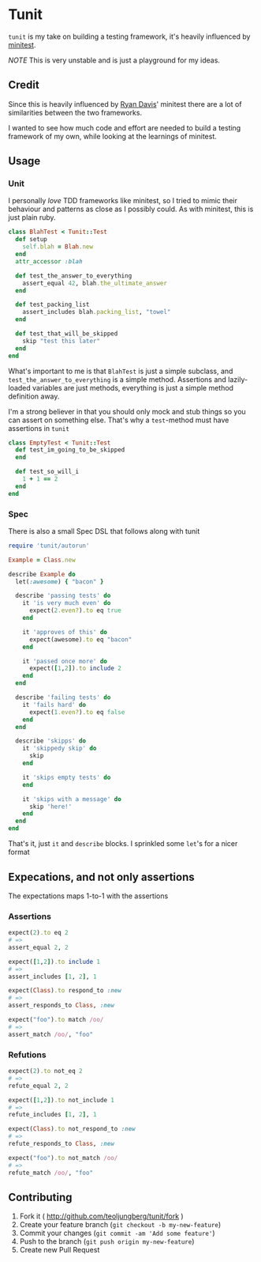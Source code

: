 # Tunit

`tunit` is my take on building a testing framework, it's heavily influenced by
[minitest](https://github.com/seattlerb/minitest).


_NOTE_ This is very unstable and is just a playground for my ideas.

## Credit
Since this is heavily influenced by
[Ryan Davis](https://twitter.com/the_zenspider)' minitest there are a lot of
similarities between the two frameworks.

I wanted to see how much code and effort are needed to build a testing
framework of my own, while looking at the learnings of minitest.

## Usage
### Unit

I personally _love_ TDD frameworks like minitest, so I tried to mimic their
behaviour and patterns as close as I possibly could. As with minitest, this is
just plain ruby.

```ruby
class BlahTest < Tunit::Test
  def setup
    self.blah = Blah.new
  end
  attr_accessor :blah

  def test_the_answer_to_everything
    assert_equal 42, blah.the_ultimate_answer
  end

  def test_packing_list
    assert_includes blah.packing_list, "towel"
  end

  def test_that_will_be_skipped
    skip "test this later"
  end
end
```

What's important to me is that `BlahTest` is just a simple subclass, and
`test_the_answer_to_everything` is a simple method. Assertions and
lazily-loaded variables are just methods, everything is just a simple method
definition away.

I'm a strong believer in that you should only mock and stub things so you can
assert on something else. That's why a `test`-method must have assertions in
`tunit`

```ruby
class EmptyTest < Tunit::Test
  def test_im_going_to_be_skipped
  end

  def test_so_will_i
    1 + 1 == 2
  end
end
```

### Spec
There is also a small Spec DSL that follows along with tunit

```ruby
require 'tunit/autorun'

Example = Class.new

describe Example do
  let(:awesome) { "bacon" }

  describe 'passing tests' do
    it 'is very much even' do
      expect(2.even?).to eq true
    end

    it 'approves of this' do
      expect(awesome).to eq "bacon"
    end

    it 'passed once more' do
      expect([1,2]).to include 2
    end
  end

  describe 'failing tests' do
    it 'fails hard' do
      expect(1.even?).to eq false
    end
  end

  describe 'skipps' do
    it 'skippedy skip' do
      skip
    end

    it 'skips empty tests' do
    end

    it 'skips with a message' do
      skip 'here!'
    end
  end
end
```

That's it, just `it` and `describe` blocks. I sprinkled some `let`'s for a
nicer format

## Expecations, and not only assertions
The expectations maps 1-to-1 with the assertions

### Assertions
```ruby
expect(2).to eq 2
# =>
assert_equal 2, 2
```

```ruby
expect([1,2]).to include 1
# =>
assert_includes [1, 2], 1
```

```ruby
expect(Class).to respond_to :new
# =>
assert_responds_to Class, :new
```

```ruby
expect("foo").to match /oo/
# =>
assert_match /oo/, "foo"
```

### Refutions
```ruby
expect(2).to not_eq 2
# =>
refute_equal 2, 2
```

```ruby
expect([1,2]).to not_include 1
# =>
refute_includes [1, 2], 1
```

```ruby
expect(Class).to not_respond_to :new
# =>
refute_responds_to Class, :new
```

```ruby
expect("foo").to not_match /oo/
# =>
refute_match /oo/, "foo"
```

## Contributing

1. Fork it ( http://github.com/teoljungberg/tunit/fork )
2. Create your feature branch (`git checkout -b my-new-feature`)
3. Commit your changes (`git commit -am 'Add some feature'`)
4. Push to the branch (`git push origin my-new-feature`)
5. Create new Pull Request
